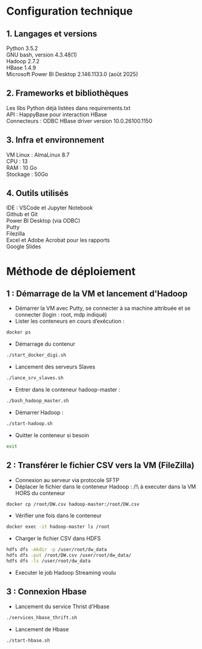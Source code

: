 # Configuration technique

## 1. Langages et versions

Python 3.5.2 <br>
GNU bash, version 4.3.48(1) <br>
Hadoop 2.7.2 <br>
HBase 1.4.9 <br>
Microsoft Power BI Desktop 2.146.1133.0 (août 2025)

## 2. Frameworks et bibliothèques

Les libs Python déjà listées dans requirements.txt <br>
API : HappyBase pour interaction HBase <br>
Connecteurs : ODBC HBase driver version 10.0.26100.1150 <br>

## 3. Infra et environnement

VM Linux : AlmaLinux 8.7 <br>
CPU : 13 <br>
RAM : 10 Go <br>
Stockage : 50Go <br>

## 4. Outils utilisés

IDE : VSCode et Jupyter Notebook <br>
Github et Git <br>
Power BI Desktop (via ODBC) <br>
Putty <br>
Filezilla <br>
Excel et Adobe Acrobat pour les rapports <br>
Google Slides <br>

# Méthode de déploiement

## 1 : Démarrage de la VM et lancement d'Hadoop

- Démarrer la VM avec Putty, se connecter à sa machine attribuée et se connecter (login : root, mdp indiqué)
- Lister les conteneurs en cours d’exécution :
```bash
docker ps
```
- Démarrage du contenur 
```bash
./start_docker_digi.sh
```
- Lancement des serveurs Slaves
```bash
./lance_srv_slaves.sh
```
- Entrer dans le conteneur hadoop-master :
```bash
./bash_hadoop_master.sh
```
- Démarrer Hadoop :
```bash
./start-hadoop.sh
```
- Quitter le conteneur si besoin 
```bash
exit
```

## 2 : Transférer le fichier CSV vers la VM (FileZilla)

- Connexion au serveur via protocole SFTP
- Déplacer le fichier dans le conteneur Hadoop : /!\ à executer dans la VM HORS du conteneur
```bash
docker cp /root/DW.csv hadoop-master:/root/DW.csv
```
- Vérifier une fois dans le conteneur 
```bash
docker exec -it hadoop-master ls /root
```
- Charger le fichier CSV dans HDFS
```bash
hdfs dfs -mkdir -p /user/root/dw_data
hdfs dfs -put /root/DW.csv /user/root/dw_data/
hdfs dfs -ls /user/root/dw_data
```
- Executer le job Hadoop Streaming voulu 

## 3 : Connexion Hbase

- Lancement du service Thrist d'Hbase
```bash
./services_hbase_thrift.sh
```
- Lancement de Hbase
```bash
./start-hbase.sh
```
